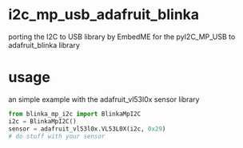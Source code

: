 # i2c_mp_usb_adafruit_blinka
porting the I2C to USB library by EmbedME for the pyI2C_MP_USB to adafruit_blinka library

# usage
an simple example with the adafruit_vl53l0x sensor library
```python
from blinka_mp_i2c import BlinkaMpI2C
i2c = BlinkaMpI2C()
sensor = adafruit_vl53l0x.VL53L0X(i2c, 0x29)
# do stuff with your sensor
```
